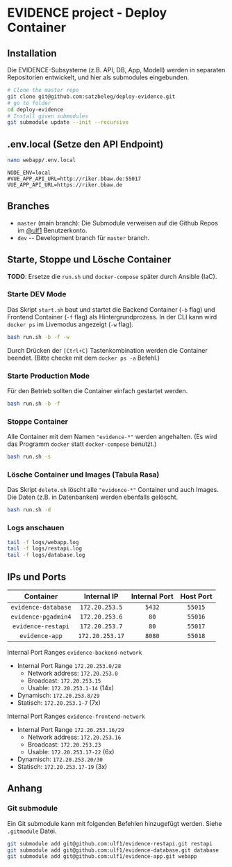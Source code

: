 # EVIDENCE project - Deploy Container


## Installation
Die EVIDENCE-Subsysteme (z.B. API, DB, App, Modell) werden in separaten Repositorien entwickelt, und hier als submodules eingebunden.

```sh
# Clone the master repo
git clone git@github.com:satzbeleg/deploy-evidence.git
# go to folder
cd deploy-evidence
# Install given submodules
git submodule update --init --recursive
```

## .env.local (Setze den API Endpoint)

```sh
nano webapp/.env.local
```

```
NODE_ENV=local
#VUE_APP_API_URL=http://riker.bbaw.de:55017
VUE_APP_API_URL=https://riker.bbaw.de
```

## Branches
* `master` (main branch): Die Submodule verweisen auf die Github Repos im [@ulf1](https://github.com/ulf1) Benutzerkonto.
* `dev` -- Development branch für `master` branch. 


## Starte, Stoppe und Lösche Container
**TODO**: Ersetze die `run.sh` und `docker-compose` später durch Ansible (IaC).


### Starte DEV Mode
Das Skript `start.sh` baut und startet die Backend Container (`-b` flag) und Frontend Container (`-f` flag) als Hintergrundprozess.
In der CLI kann wird `docker ps` im Livemodus angezeigt (`-w` flag).

```bash
bash run.sh -b -f -w
```

Durch Drücken der `[Ctrl+C]` Tastenkombination werden die Container beendet. 
(Bitte checke mit dem `docker ps -a` Befehl.)


### Starte Production Mode
Für den Betrieb sollten die Container einfach gestartet werden.

```bash
bash run.sh -b -f
```


### Stoppe Container
Alle Container mit dem Namen `"evidence-*"` werden angehalten.
(Es wird das Programm `docker` statt `docker-compose` benutzt.)

```bash
bash run.sh -s
```


### Lösche Container und Images (Tabula Rasa)
Das Skript `delete.sh` löscht alle `"evidence-*"` Container und auch Images.
Die Daten (z.B. in Datenbanken) werden ebenfalls gelöscht.

```bash
bash run.sh -d
```


### Logs anschauen

```sh
tail -f logs/webapp.log
tail -f logs/restapi.log
tail -f logs/database.log
```

## IPs und Ports


| Container | Internal IP | Internal Port | Host Port |
|:---------:|:-----------:|:-------------:|:---------:|
| `evidence-database` | `172.20.253.5` | `5432` | `55015` |
| `evidence-pgadmin4` | `172.20.253.6` | `80` | `55016` |
| `evidence-restapi`  | `172.20.253.7` | `80` | `55017` |
| `evidence-app`      | `172.20.253.17` | `8080` | `55018` |


Internal Port Ranges `evidence-backend-network`

- Internal Port Range `172.20.253.0/28`
    - Network address: `172.20.253.0`
    - Broadcast: `172.20.253.15`
    - Usable: `172.20.253.1-14` (14x)
- Dynamisch: `172.20.253.8/29`
- Statisch: `172.20.253.1-7` (7x)

Internal Port Ranges `evidence-frontend-network`

- Internal Port Range `172.20.253.16/29`
    - Network address: `172.20.253.16`
    - Broadcast: `172.20.253.23`
    - Usable: `172.20.253.17-22` (6x)
- Dynamisch: `172.20.253.20/30` 
- Statisch: `172.20.253.17-19` (3x)


## Anhang

### Git submodule
Ein Git submodule kann mit folgenden Befehlen hinzugefügt werden. 
Siehe `.gitmodule` Datei.

```sh
git submodule add git@github.com:ulf1/evidence-restapi.git restapi
git submodule add git@github.com:ulf1/evidence-database.git database
git submodule add git@github.com:ulf1/evidence-app.git webapp
```
